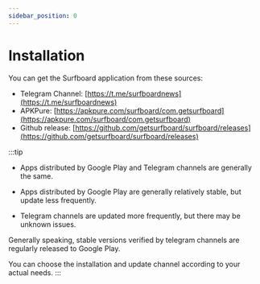 ```yaml
---
sidebar_position: 0
---
```


# Installation

You can get the Surfboard application from these sources:

- Telegram Channel: [https://t.me/surfboardnews](https://t.me/surfboardnews)
- APKPure: [https://apkpure.com/surfboard/com.getsurfboard](https://apkpure.com/surfboard/com.getsurfboard)
- Github release: [https://github.com/getsurfboard/surfboard/releases](https://github.com/getsurfboard/surfboard/releases)

:::tip
- Apps distributed by Google Play and Telegram channels are generally the same.

- Apps distributed by Google Play are generally relatively stable, but update less frequently.

- Telegram channels are updated more frequently, but there may be unknown issues.

Generally speaking, stable versions verified by telegram channels are regularly released to Google Play.

You can choose the installation and update channel according to your actual needs.
:::
